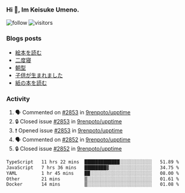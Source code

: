 ### Hi 👋, Im Keisuke Umeno.

<!--
**9renpoto/9renpoto** is a ✨ _special_ ✨ repository because its `README.md` (this file) appears on your GitHub profile.

Here are some ideas to get you started:

- 🔭 I’m currently working on ...
- 🌱 I’m currently learning ...
- 👯 I’m looking to collaborate on ...
- 🤔 I’m looking for help with ...
- 💬 Ask me about ...
- 📫 How to reach me: ...
- 😄 Pronouns: ...
- ⚡ Fun fact: ...
-->

![follow](https://img.shields.io/github/followers/9renpoto?label=Follow&style=social)
![visitors](https://komarev.com/ghpvc/?username=9renpoto&label=Profile%20views&color=0e75b6&style=flat)

### Blogs posts

<!-- BLOG-POST-LIST:START -->
- [絵本を読む](https://9renpoto.win/entry/2024/07/26/picture_book)
- [二度寝](https://9renpoto.win/entry/2024/07/18/going_back_to_sleep)
- [朝型](https://9renpoto.win/entry/2024/05/29/im-an-early)
- [子供が生まれました](https://9renpoto.win/entry/2024/04/18/hello-world)
- [紙の本を読む](https://9renpoto.win/entry/2024/02/25/reading-papar-book)
<!-- BLOG-POST-LIST:END -->

### Activity

<!--START_SECTION:activity-->
1. 🗣 Commented on [#2853](https://github.com/9renpoto/upptime/issues/2853#issuecomment-2257406014) in [9renpoto/upptime](https://github.com/9renpoto/upptime)
2. 🔒 Closed issue [#2853](https://github.com/9renpoto/upptime/issues/2853) in [9renpoto/upptime](https://github.com/9renpoto/upptime)
3. ❗ Opened issue [#2853](https://github.com/9renpoto/upptime/issues/2853) in [9renpoto/upptime](https://github.com/9renpoto/upptime)
4. 🗣 Commented on [#2852](https://github.com/9renpoto/upptime/issues/2852#issuecomment-2257374961) in [9renpoto/upptime](https://github.com/9renpoto/upptime)
5. 🔒 Closed issue [#2852](https://github.com/9renpoto/upptime/issues/2852) in [9renpoto/upptime](https://github.com/9renpoto/upptime)
<!--END_SECTION:activity-->

<!--START_SECTION:waka-->

```txt
TypeScript   11 hrs 22 mins  █████████████░░░░░░░░░░░░   51.89 %
JavaScript   7 hrs 36 mins   ████████▓░░░░░░░░░░░░░░░░   34.75 %
YAML         1 hr 45 mins    ██░░░░░░░░░░░░░░░░░░░░░░░   08.00 %
Other        21 mins         ▒░░░░░░░░░░░░░░░░░░░░░░░░   01.61 %
Docker       14 mins         ▒░░░░░░░░░░░░░░░░░░░░░░░░   01.08 %
```

<!--END_SECTION:waka-->
